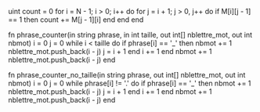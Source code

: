 uint count = 0
for i = N - 1; i > 0; i++ do
	for j = i + 1; j > 0, j++ do
		if M[i][j - 1] == 1 then
			count += M[j - 1][i]
		end 
	end
end
			

fn phrase_counter(in string phrase, in int taille, out int[] nblettre_mot, out int nbmot)
    i = 0
    j = 0
    while i < taille do
        if phrase[i] == '_' then
            nbmot += 1
            nblettre_mot.push_back(i - j)
            j = i + 1
        end
        i += 1
    end
    nbmot += 1
    nblettre_mot.push_back(i - j)
end


fn phrase_counter_no_taille(in string phrase, out int[] nblettre_mot, out int nbmot)
    i = 0
    j = 0
    while phrase[i] != '.' do
        if phrase[i] == '_' then
            nbmot += 1
            nblettre_mot.push_back(i - j)
            j = i + 1
        end
        i += 1
    end
    nbmot += 1
    nblettre_mot.push_back(i - j)
end
